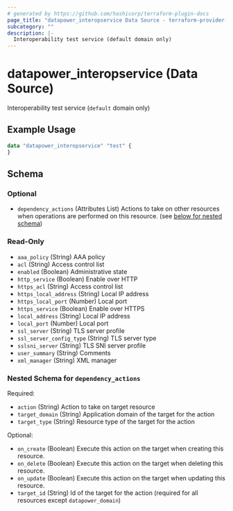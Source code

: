 ```yaml
---
# generated by https://github.com/hashicorp/terraform-plugin-docs
page_title: "datapower_interopservice Data Source - terraform-provider-datapower"
subcategory: ""
description: |-
  Interoperability test service (default domain only)
---
```


# datapower_interopservice (Data Source)

Interoperability test service (`default` domain only)

## Example Usage

```terraform
data "datapower_interopservice" "test" {
}
```

<!-- schema generated by tfplugindocs -->
## Schema

### Optional

- `dependency_actions` (Attributes List) Actions to take on other resources when operations are performed on this resource. (see [below for nested schema](#nestedatt--dependency_actions))

### Read-Only

- `aaa_policy` (String) AAA policy
- `acl` (String) Access control list
- `enabled` (Boolean) Administrative state
- `http_service` (Boolean) Enable over HTTP
- `https_acl` (String) Access control list
- `https_local_address` (String) Local IP address
- `https_local_port` (Number) Local port
- `https_service` (Boolean) Enable over HTTPS
- `local_address` (String) Local IP address
- `local_port` (Number) Local port
- `ssl_server` (String) TLS server profile
- `ssl_server_config_type` (String) TLS server type
- `sslsni_server` (String) TLS SNI server profile
- `user_summary` (String) Comments
- `xml_manager` (String) XML manager

<a id="nestedatt--dependency_actions"></a>
### Nested Schema for `dependency_actions`

Required:

- `action` (String) Action to take on target resource
- `target_domain` (String) Application domain of the target for the action
- `target_type` (String) Resource type of the target for the action

Optional:

- `on_create` (Boolean) Execute this action on the target when creating this resource.
- `on_delete` (Boolean) Execute this action on the target when deleting this resource.
- `on_update` (Boolean) Execute this action on the target when updating this resource.
- `target_id` (String) Id of the target for the action (required for all resources except `datapower_domain`)
